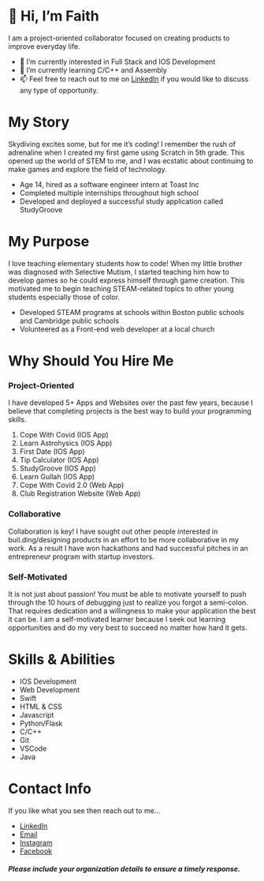 # 👋 Hi, I’m Faith
I am a project-oriented collaborator focused on creating products to improve everyday life.
- 👀 I’m currently interested in Full Stack and IOS Development
- 🌱 I’m currently learning C/C++ and Assembly
- 📫 Feel free to reach out to me on [LinkedIn](https://www.linkedin.com/in/faith-r-8a1235191) if you would like to discuss any type of opportunity.

# My Story
Skydiving excites some, but for me it’s coding! I remember the rush of adrenaline when I created my first game using Scratch in 5th grade. This opened up the world of STEM to me, and I was ecstatic about continuing to make games and explore the field of technology.
- Age 14, hired as a software engineer intern at Toast Inc
- Completed multiple internships throughout high school
- Developed and deployed a successful study application called StudyGroove

# My Purpose
I love teaching elementary students how to code! When my little brother was diagnosed with Selective Mutism, I started teaching him how to develop games so he could express himself through game creation. This motivated me to begin teaching STEAM-related topics to other young students especially those of color.
- Developed STEAM programs at schools within Boston public schools and Cambridge public schools
- Volunteered as a Front-end web developer at a local church

# Why Should You Hire Me

### Project-Oriented 
I have developed 5+ Apps and Websites over the past few years, because 
I believe that completing projects is the best way to build your programming skills.

1. Cope With Covid (IOS App)  
2. Learn Astrohysics (IOS App)
3. First Date (IOS App)
4. Tip Calculator (IOS App)
5. StudyGroove (IOS App)
6. Learn Gullah (IOS App)
7. Cope With Covid 2.0 (Web App)
8. Club Registration Website (Web App)

<!-- - Image
- Description
- Availability -->

### Collaborative
Collaboration is key! I have sought out other people
                        interested in buil.ding/designing products in an effort
                        to be more collaborative in my work. As a result I have
                        won hackathons and had successful pitches in an entrepreneur
                        program with startup investors.

### Self-Motivated
It is not just about passion! You must be able to
                        motivate yourself to push through the 10 hours of debugging
                        just to realize you forgot a semi-colon. That requires dedication
                        and a willingness to make your application the best it can be. I am a self-motivated learner because I seek out learning opportunities and do my very best to succeed no matter how hard it gets.

# Skills & Abilities
- IOS Development
- Web Development
- Swift
- HTML & CSS
- Javascript
- Python/Flask
- C/C++
- Git
- VSCode
- Java

# Contact Info
If you like what you see then reach out to me...
- [LinkedIn](https://www.linkedin.com/in/faith-r-8a1235191)
- [Email](mailto:cyber.faith@yahoo.com)
- [Instagram](https://www.instagram.com/faith_pzr/)
- [Facebook](https://www.facebook.com/faith.rounds.96)
##### Please include your organization details to ensure a timely response.
